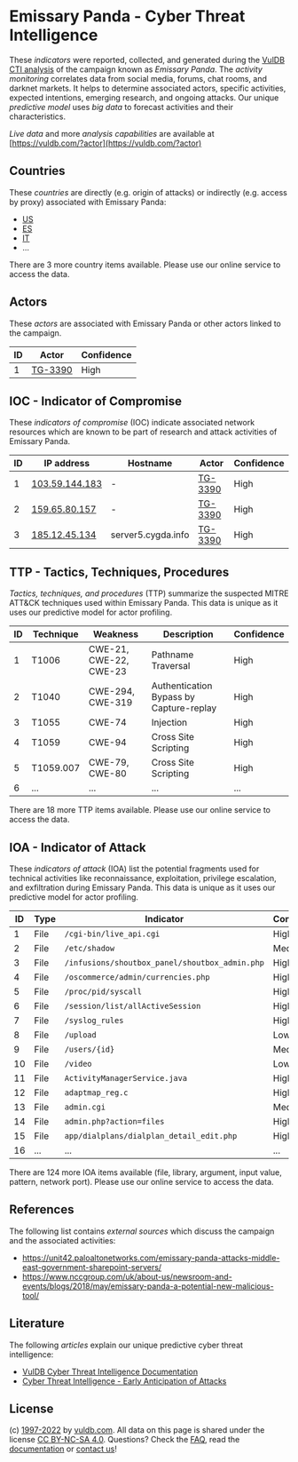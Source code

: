 # Emissary Panda - Cyber Threat Intelligence

These _indicators_ were reported, collected, and generated during the [VulDB CTI analysis](https://vuldb.com/?kb.cti) of the campaign known as _Emissary Panda_. The _activity monitoring_ correlates data from social media, forums, chat rooms, and darknet markets. It helps to determine associated actors, specific activities, expected intentions, emerging research, and ongoing attacks. Our unique _predictive model_ uses _big data_ to forecast activities and their characteristics.

_Live data_ and more _analysis capabilities_ are available at [https://vuldb.com/?actor](https://vuldb.com/?actor)

## Countries

These _countries_ are directly (e.g. origin of attacks) or indirectly (e.g. access by proxy) associated with Emissary Panda:

* [US](https://vuldb.com/?country.us)
* [ES](https://vuldb.com/?country.es)
* [IT](https://vuldb.com/?country.it)
* ...

There are 3 more country items available. Please use our online service to access the data.

## Actors

These _actors_ are associated with Emissary Panda or other actors linked to the campaign.

ID | Actor | Confidence
-- | ----- | ----------
1 | [TG-3390](https://vuldb.com/?actor.tg-3390) | High

## IOC - Indicator of Compromise

These _indicators of compromise_ (IOC) indicate associated network resources which are known to be part of research and attack activities of Emissary Panda.

ID | IP address | Hostname | Actor | Confidence
-- | ---------- | -------- | ----- | ----------
1 | [103.59.144.183](https://vuldb.com/?ip.103.59.144.183) | - | [TG-3390](https://vuldb.com/?actor.tg-3390) | High
2 | [159.65.80.157](https://vuldb.com/?ip.159.65.80.157) | - | [TG-3390](https://vuldb.com/?actor.tg-3390) | High
3 | [185.12.45.134](https://vuldb.com/?ip.185.12.45.134) | server5.cygda.info | [TG-3390](https://vuldb.com/?actor.tg-3390) | High

## TTP - Tactics, Techniques, Procedures

_Tactics, techniques, and procedures_ (TTP) summarize the suspected MITRE ATT&CK techniques used within Emissary Panda. This data is unique as it uses our predictive model for actor profiling.

ID | Technique | Weakness | Description | Confidence
-- | --------- | -------- | ----------- | ----------
1 | T1006 | CWE-21, CWE-22, CWE-23 | Pathname Traversal | High
2 | T1040 | CWE-294, CWE-319 | Authentication Bypass by Capture-replay | High
3 | T1055 | CWE-74 | Injection | High
4 | T1059 | CWE-94 | Cross Site Scripting | High
5 | T1059.007 | CWE-79, CWE-80 | Cross Site Scripting | High
6 | ... | ... | ... | ...

There are 18 more TTP items available. Please use our online service to access the data.

## IOA - Indicator of Attack

These _indicators of attack_ (IOA) list the potential fragments used for technical activities like reconnaissance, exploitation, privilege escalation, and exfiltration during Emissary Panda. This data is unique as it uses our predictive model for actor profiling.

ID | Type | Indicator | Confidence
-- | ---- | --------- | ----------
1 | File | `/cgi-bin/live_api.cgi` | High
2 | File | `/etc/shadow` | Medium
3 | File | `/infusions/shoutbox_panel/shoutbox_admin.php` | High
4 | File | `/oscommerce/admin/currencies.php` | High
5 | File | `/proc/pid/syscall` | High
6 | File | `/session/list/allActiveSession` | High
7 | File | `/syslog_rules` | High
8 | File | `/upload` | Low
9 | File | `/users/{id}` | Medium
10 | File | `/video` | Low
11 | File | `ActivityManagerService.java` | High
12 | File | `adaptmap_reg.c` | High
13 | File | `admin.cgi` | Medium
14 | File | `admin.php?action=files` | High
15 | File | `app/dialplans/dialplan_detail_edit.php` | High
16 | ... | ... | ...

There are 124 more IOA items available (file, library, argument, input value, pattern, network port). Please use our online service to access the data.

## References

The following list contains _external sources_ which discuss the campaign and the associated activities:

* https://unit42.paloaltonetworks.com/emissary-panda-attacks-middle-east-government-sharepoint-servers/
* https://www.nccgroup.com/uk/about-us/newsroom-and-events/blogs/2018/may/emissary-panda-a-potential-new-malicious-tool/

## Literature

The following _articles_ explain our unique predictive cyber threat intelligence:

* [VulDB Cyber Threat Intelligence Documentation](https://vuldb.com/?kb.cti)
* [Cyber Threat Intelligence - Early Anticipation of Attacks](https://www.scip.ch/en/?labs.20201022)

## License

(c) [1997-2022](https://vuldb.com/?kb.changelog) by [vuldb.com](https://vuldb.com/?kb.about). All data on this page is shared under the license [CC BY-NC-SA 4.0](https://creativecommons.org/licenses/by-nc-sa/4.0/). Questions? Check the [FAQ](https://vuldb.com/?kb.faq), read the [documentation](https://vuldb.com/?kb) or [contact us](https://vuldb.com/?contact)!
